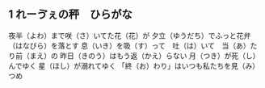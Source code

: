 ## 1 れーゔぇの秤　ひらがな

夜半（よわ）まで咲（さ）いてた花（花）が
夕立（ゆうだち）でふっと花弁（はなびら）を落とす
息（いき）を吸（す）って　吐（は）いて　当（あ）たり前（まえ）の
昨日（きのう）はもう返（かえ）らない
月（つき）が死（し）んでゆく
星（ほし）が溺れてゆく
「終（お）わり」はいつも私たちを見（み）つめ
